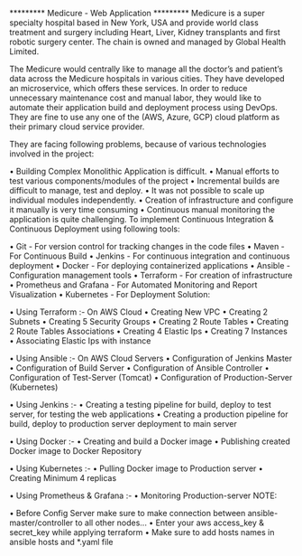 ********* Medicure - Web Application *********
Medicure is a super specialty hospital based in New York, USA and provide world class treatment and surgery including Heart, Liver, Kidney transplants and first robotic surgery center. The chain is owned and managed by Global Health Limited.

The Medicure would centrally like to manage all the doctor’s and patient’s data across the Medicure hospitals in various cities. They have developed an microservice, which offers these services. In order to reduce unnecessary maintenance cost and manual labor, they would like to automate their application build and deployment process using DevOps. They are fine to use any one of the (AWS, Azure, GCP) cloud platform as their primary cloud service provider.

They are facing following problems, because of various technologies involved in the project:

• Building Complex Monolithic Application is difficult.
• Manual efforts to test various components/modules of the project
• Incremental builds are difficult to manage, test and deploy.
• It was not possible to scale up individual modules independently.
• Creation of infrastructure and configure it manually is very time consuming
• Continuous manual monitoring the application is quite challenging.
To implement Continuous Integration & Continuous Deployment using following tools:

• Git - For version control for tracking changes in the code files
• Maven - For Continuous Build 
• Jenkins - For continuous integration and continuous deployment
• Docker - For deploying containerized applications
• Ansible - Configuration management tools
• Terraform - For creation of infrastructure
• Prometheus and Grafana - For Automated Monitoring and Report Visualization
• Kubernetes - For Deployment
Solution:

• Using Terraform :- On AWS Cloud 
          • Creating New VPC
          • Creating 2 Subnets
          • Creating 5 Security Groups
          • Creating 2 Route Tables
          • Creating 2 Route Tables Associations
          • Creating 4 Elastic Ips
          • Creating 7 Instances
          • Associating Elastic Ips with instance

• Using Ansible :- On AWS Cloud Servers
          • Configuration of Jenkins Master
          • Configuration of Build Server
          • Configuration of Ansible Controller
          • Configuration of Test-Server (Tomcat)
          • Configuration of Production-Server (Kubernetes)

• Using Jenkins :-
          • Creating a testing pipeline for build, deploy to test server, for testing the web applications
          • Creating a production pipeline for build, deploy to production server deployment to main server

• Using Docker :-
          • Creating and build a Docker image
          • Publishing created Docker image to Docker Repository

• Using Kubernetes :-
          • Pulling Docker image to Production server
          • Creating Minimum 4 replicas

• Using Prometheus & Grafana :- 
          • Monitoring Production-server
NOTE:

• Before Config Server make sure to make connection between ansible-master/controller to all other nodes... 
• Enter your aws access_key & secret_key while applying terraform 
• Make sure to add hosts names in ansible hosts and *.yaml file

